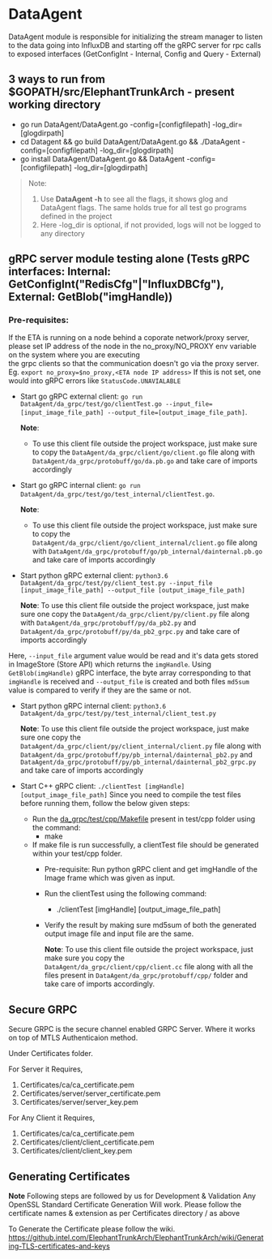 
# DataAgent

DataAgent module is responsible for initializing the stream manager to listen to the data going into InfluxDB and starting off the gRPC server for rpc calls to exposed interfaces (GetConfigInt - Internal, Config and Query - External)

## 3 ways to run from $GOPATH/src/ElephantTrunkArch - present working directory
* go run DataAgent/DataAgent.go -config=[configfilepath] -log_dir=[glogdirpath]
* cd Datagent && go build DataAgent/DataAgent.go && ./DataAgent -config=[configfilepath] -log_dir=[glogdirpath]
* go install DataAgent/DataAgent.go && DataAgent -config=[configfilepath] -log_dir=[glogdirpath]
> Note:
> 1. Use **DataAgent -h** to see all the flags, it shows glog and DataAgent flags. The same holds true for all test go programs defined in the project
> 2. Here -log_dir is optional, if not provided, logs will not be logged to any directory

## gRPC server module testing alone (Tests gRPC interfaces: Internal: GetConfigInt("RedisCfg"|"InfluxDBCfg"), External: GetBlob("imgHandle))

### Pre-requisites:
If the ETA is running on a node behind a coporate network/proxy server, please set IP address    of the node in the no_proxy/NO_PROXY env variable  on the system where you are executing   
the grpc clients so that the communication doesn't go via the proxy server.
Eg. `export no_proxy=$no_proxy,<ETA node IP address>`
If this is not set, one would into gRPC errors like `StatusCode.UNAVIALABLE`      

* Start go gRPC external client: `go run DataAgent/da_grpc/test/go/clientTest.go --input_file=[input_image_file_path] --output_file=[output_image_file_path]`.

    **Note**:
    * To use this client file outside the project workspace, just make sure to copy the `DataAgent/da_grpc/client/go/client.go` file along with `DataAgent/da_grpc/protobuff/go/da.pb.go` and take care of imports accordingly

* Start go gRPC internal client: `go run DataAgent/da_grpc/test/go/test_internal/clientTest.go`.

    **Note**:
    * To use this client file outside the project workspace, just make sure to copy the `DataAgent/da_grpc/client/go/client_internal/client.go` file along with `DataAgent/da_grpc/protobuff/go/pb_internal/dainternal.pb.go` and take care of imports accordingly


* Start python gRPC external client: `python3.6 DataAgent/da_grpc/test/py/client_test.py --input_file [input_image_file_path] --output_file [output_image_file_path]`

    **Note**: To use this client file outside the project workspace, just make sure one copy the `DataAgent/da_grpc/client/py/client.py` file along with `DataAgent/da_grpc/protobuff/py/da_pb2.py` and `DataAgent/da_grpc/protobuff/py/da_pb2_grpc.py` and take care of imports accordingly

Here, `--input_file` argument value would be read and it's data gets stored in ImageStore (Store API) which returns the `imgHandle`. Using `GetBlob(imgHandle)` gRPC interface, the byte array corresponding to that `imgHandle` is received and `--output_file` is created and both files `md5sum` value is compared to verify if they are the same or not.

* Start python gRPC internal client: `python3.6 DataAgent/da_grpc/test/py/test_internal/client_test.py`

    **Note**: To use this client file outside the project workspace, just make sure one copy the `DataAgent/da_grpc/client/py/client_internal/client.py` file along with `DataAgent/da_grpc/protobuff/py/pb_internal/dainternal_pb2.py` and `DataAgent/da_grpc/protobuff/py/pb_internal/dainternal_pb2_grpc.py` and take care of imports accordingly


* Start C++ gRPC client: `./clientTest [imgHandle] [output_image_file_path]`
  Since you need to compile the test files before running them, follow the below given steps:
  * Run the [da_grpc/test/cpp/Makefile](da_grpc/test/cpp/Makefile) present in test/cpp folder using the command:
    * make
  * If make file is run successfully, a clientTest file should be generated within your test/cpp folder.
    * Pre-requisite: Run python gRPC client and get imgHandle of the Image frame which was given
      as input.
    * Run the clientTest using the following command:
      * ./clientTest [imgHandle] [output_image_file_path]
    * Verify the result by making sure md5sum of both the generated output image file and input
      file are the same.

      **Note**: To use this client file outside the project workspace, just make sure you copy the `DataAgent/da_grpc/client/cpp/client.cc` file along with all the files present in `DataAgent/da_grpc/protobuff/cpp/` folder and take care of imports accordingly.



## Secure GRPC

Secure GRPC is the secure channel enabled GRPC Server. Where it works on top of
MTLS Authenticaion method.

Under Certificates folder.

For Server it Requires,

  1. Certificates/ca/ca_certificate.pem
  2. Certificates/server/server_certificate.pem
  3. Certificates/server/server_key.pem

For Any Client it Requires,
  1. Certificates/ca/ca_certificate.pem
  2. Certificates/client/client_certificate.pem
  3. Certificates/client/client_key.pem


## Generating Certificates

**Note** Following steps are followed by us for Development & Validation
Any OpenSSL Standard Certificate Generation Will work. Please follow the certificate
names & extension as per Certificates directory / as above

To Generate the Certificate please follow the wiki.
  https://github.intel.com/ElephantTrunkArch/ElephantTrunkArch/wiki/Generating-TLS-certificates-and-keys
